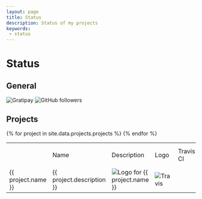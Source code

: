 ```yaml
---
layout: page
title: Status
description: Status of my projects
keywords:
 - status
---
```


Status
======


## General

![Gratipay](https://img.shields.io/gratipay/710151044cb9.svg)
![GitHub followers](https://img.shields.io/github/followers/AdrianArroyoCalle.svg)

## Projects

<table>
	<th>
				<td>Name</td>
				<td>Description</td>
				<td>Logo</td>
				<td>Travis CI</td>
				<td>AppVeyor</td>
				<td>Drone.io</td>
				<td>Coveralls</td>
				<td>npm downloads</td>
				<td>apm</td>
				<td>NuGet</td>
				<td>Chocolatey</td>
				<td>Crates.io</td>
				<td>npm version</td>
				<td>Crates.io version</td>
				<td>Bower</td>
				<td>GitHub tag</td>
				<td>GitHub release</td>
				<td>NuGet release</td>
				<td>Chocolatey release</td>
				<td>apm release</td>
				<td>Bountysource</td>
				<td>Code Climate version</td>
				<td>Code Climate percentage</td>
				<td>David deps</td>
				<td>David devDeps</td>
				<td>David peerDeps</td>
				<td>Crates.io license</td>
				<td>Requires.io</td>
				<td>VersionEye</td>
				<td>npm license</td>
				<td>GitHub issues</td>
				<td>GitHub forks</td>
				<td>GitHub stars</td>
				<td>Google+ like</td>
				<td>License</td>
				<td>Language</td>
				<td>Operating System</td>
				<td>SCM</td>
	</th>
{% for project in site.data.projects.projects %}
	<tr>
		<td>{{ project.name }}</td>
		<td>{{ project.description }}</td>
		<td><img src="{{ project.logo}}" alt="Logo for {{ project.name }}"></td>
		<td><img src="http://img.shields.io/travis/{{ project.travis }}.svg" alt="Travis"></td>
	</tr>
{% endfor %}
</table>
